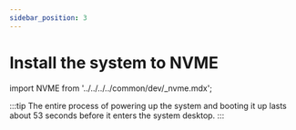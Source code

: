 ```yaml
---
sidebar_position: 3
---
```


# Install the system to NVME

import NVME from '../../../../common/dev/\_nvme.mdx';

<NVME model="rock-5c" release_num="b2" desktop="kde" rsetup_path="../../radxa-os/rsetup" etcher_path="./boot_form_sd_card" download_path="../../download" />

:::tip
The entire process of powering up the system and booting it up lasts about 53 seconds before it enters the system desktop.
:::
